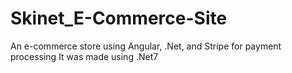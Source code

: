 # Skinet_E-Commerce-Site
An e-commerce store using Angular, .Net, and Stripe for payment processing
It was made using .Net7
